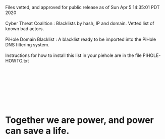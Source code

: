 Files vetted, and approved for public release as of Sun Apr  5 14:35:01 PDT 2020
<BR><br>
Cyber Threat Coalition :  Blacklists by hash, IP  and domain. Vetted list of known bad actors. 
<br><br>
PiHole Domain Blacklist : A blacklist ready to be imported into the PiHole DNS filtering system. 
<br><br>
Instructions for how to install this list in your piehole are in the file PIHOLE-HOWTO.txt
<br><br>


<br><br><h1>Together we are power, and power can save a life.</h1>
=======


